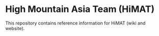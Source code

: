 # High Mountain Asia Team (HiMAT) 

This repository contains reference information for HiMAT (wiki and website).